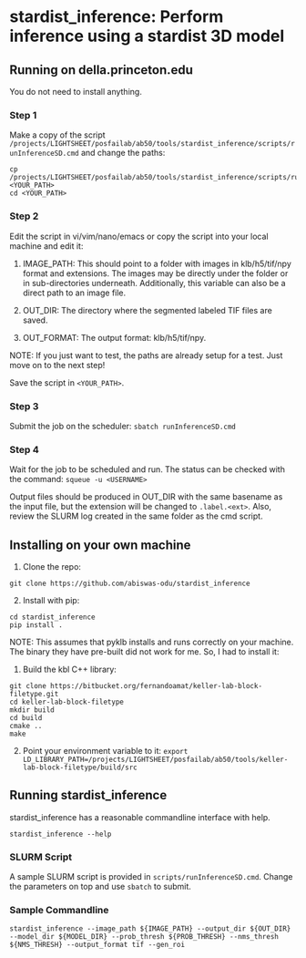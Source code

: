 # stardist_inference: Perform inference using a stardist 3D model 

## Running on della.princeton.edu

You do not need to install anything. 

### Step 1
Make a copy of the script ```/projects/LIGHTSHEET/posfailab/ab50/tools/stardist_inference/scripts/runInferenceSD.cmd``` and change the paths:

```
cp /projects/LIGHTSHEET/posfailab/ab50/tools/stardist_inference/scripts/runInferenceSD.cmd <YOUR_PATH>
cd <YOUR_PATH>
```

### Step 2
Edit the script in vi/vim/nano/emacs or copy the script into your local machine and edit it: 

1. IMAGE_PATH: This should point to a folder with images in klb/h5/tif/npy format and extensions. The images may be directly under the folder or in sub-directories underneath. Additionally, this variable can also be a direct path to an image file.

2. OUT_DIR: The directory where the segmented labeled TIF files are saved.

3. OUT_FORMAT: The output format: klb/h5/tif/npy. 

NOTE: If you just want to test, the paths are already setup for a test. Just move on to the next step!

Save the script in ```<YOUR_PATH>```. 

### Step 3
Submit the job on the scheduler:
```sbatch runInferenceSD.cmd```

### Step 4
Wait for the job to be scheduled and run. The status can be checked with the command:
```squeue -u <USERNAME>```

Output files should be produced in OUT_DIR with the same basename as the input file, but the extension will be changed to ```.label.<ext>```. Also, review the SLURM log created in the same folder as the cmd script.

## Installing on your own machine

1. Clone the repo: 

```git clone https://github.com/abiswas-odu/stardist_inference```

2. Install with pip:

```
cd stardist_inference
pip install .
```
NOTE: This assumes that pyklb installs and runs correctly on your machine. The binary they have pre-built did not work for me. So, I had to install it: 

1. Build the kbl C++ library:
```
git clone https://bitbucket.org/fernandoamat/keller-lab-block-filetype.git
cd keller-lab-block-filetype
mkdir build
cd build
cmake ..
make
```
2. Point your environment variable to it: 
```export LD_LIBRARY_PATH=/projects/LIGHTSHEET/posfailab/ab50/tools/keller-lab-block-filetype/build/src```
   
## Running stardist_inference

stardist_inference has a reasonable commandline interface with help. 

```stardist_inference --help```

### SLURM Script

A sample SLURM script is provided in ```scripts/runInferenceSD.cmd```. Change the parameters on top and use ```sbatch``` to submit.

### Sample Commandline

```stardist_inference --image_path ${IMAGE_PATH} --output_dir ${OUT_DIR} --model_dir ${MODEL_DIR} --prob_thresh ${PROB_THRESH} --nms_thresh ${NMS_THRESH} --output_format tif --gen_roi```